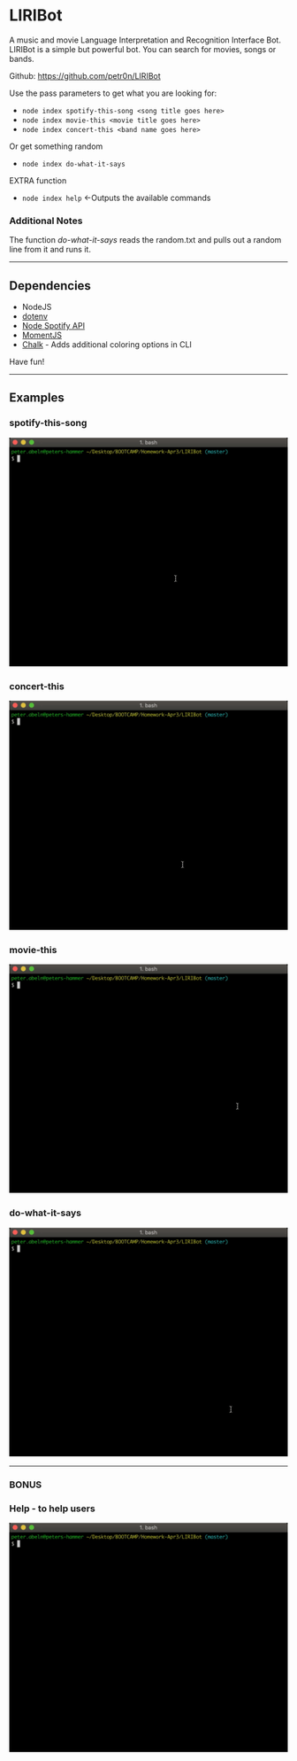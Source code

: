 # LIRIBot
A music and movie Language Interpretation and Recognition Interface Bot. LIRIBot is a simple but powerful bot. You can search for movies, songs or bands.

Github: https://github.com/petr0n/LIRIBot

Use the pass parameters to get what you are looking for:

* `node index spotify-this-song <song title goes here>`
* `node index movie-this <movie title goes here>`
* `node index concert-this <band name goes here>`

Or get something random
* `node index do-what-it-says` 

EXTRA function 
* `node index help` <-Outputs the available commands

### Additional Notes 
The function *do-what-it-says* reads the random.txt and pulls out a random line from it and runs it.


------------------------

## Dependencies
* NodeJS
* [dotenv](https://www.npmjs.com/package/dotenv)
* [Node Spotify API](https://www.npmjs.com/package/node-spotify-api)
* [MomentJS](http://momentjs.com)
* [Chalk](https://www.npmjs.com/package/chalk) - Adds additional coloring options in CLI


Have fun!

------------------------

## Examples

### spotify-this-song

![alt text](https://raw.githubusercontent.com/petr0n/LIRIBot/master/images/spotify-this-song-example.gif "Spotify This Song")

### concert-this

![alt text](https://raw.githubusercontent.com/petr0n/LIRIBot/master/images/concert-this-example.gif "Concert This")

### movie-this

![alt text](https://raw.githubusercontent.com/petr0n/LIRIBot/master/images/movie-this-example.gif "Movie This")


### do-what-it-says

![alt text](https://raw.githubusercontent.com/petr0n/LIRIBot/master/images/do-what-it-says-example.gif "Do What It Says")

------------

### BONUS
### Help - to help users

![alt text](https://raw.githubusercontent.com/petr0n/LIRIBot/master/images/help-example.gif "Help")
